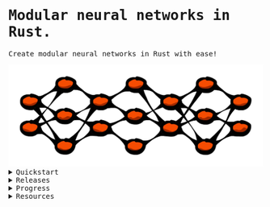 <body style="font-family:monospace;">

# Modular neural networks in Rust.

Create modular neural networks in Rust with ease!

<img src="https://raw.githubusercontent.com/hallvardnmbu/neurons/main/documentation/neurons-long.svg">

<details>
  <summary>Quickstart</summary>

  ## Create a network

  ```rust
  use neurons::{activation, network, objective, optimizer, tensor};

  fn main() {

      // New feedforward network with four inputs
      let mut network = network::Network::new(tensor::Shape::Dense(4));

      // Dense(output, activation, bias, Some(dropout))
      network.dense(100, activation::Activation::ReLU, false, None);

      // Convolution(filters, kernel, stride, padding, activation, Some(dropout))
      network.convolution(5, (5, 5), (1, 1), (1, 1), activation::Activation::ReLU, Some(0.1));

      // Dense(output, activation, bias, Some(dropout))
      network.dense(10, activation::Activation::Softmax, false, None);

      network.set_optimizer(
          optimizer::Optimizer::AdamW(
              optimizer::AdamW {
                  learning_rate: 0.001,
                  beta1: 0.9,
                  beta2: 0.999,
                  epsilon: 1e-8,
                  decay: 0.01,

                  // To be filled by the network:
                  momentum: vec![],
                  velocity: vec![],
              }
          )
      );
      network.set_objective(
          objective::Objective::MSE,                        // Objective function
          Some((-1f32, 1f32))                               // Gradient clipping
      );

      println!("{}", network);

      let (x, y) = {  };                                    // Load data
      let batch = 32;
      let epochs = 1000;
      let loss = network.learn(x, y, Some(batch), epochs);  // Train the network
  }
  ```

  ## Examples

  Examples can be found in the `examples` directory.

</details>

<details>
  <summary>Releases</summary>

  ## 0.3.0 (Batched training; parallelization)

  * Batched training (`network::Network::learn`)
  * Parallelization of batches (`rayon`)

  ### Benchmarking example/example_benchmark.rs

  ```raw
  v0.3.0: 0.318811179s (6.95x speedup)
  v0.2.2: 2.218362758s
  ```

  ## 0.2.2 (Convolution)

  * Convolutional layer
  * Improved documentation

  ## 0.2.0 (Feedback)

  * Feedback connections

  ## 0.1.5

  * Improved documentation

  ## 0.1.1

  * Custom tensor struct
  * Unit tests

  ## 0.1.0 (Dense)

  * Dense feedforward network
  * Activation functions
  * Objective functions
  * Optimization techniques

</details>

<details>
  <summary>Progress</summary>

  ## Layer types
    - [x] Dense
    - [x] Convolutional
      - [x] Forward pass
        - [x] Padding
        - [x] Stride
        - [ ] Dilation
      - [x] Backward pass
        - [x] Padding
        - [x] Stride
        - [ ] Dilation
      - [ ] Max pooling

  ## Activation functions
    - [x] Linear
    - [x] Sigmoid
    - [x] Tanh
    - [x] ReLU
    - [x] LeakyReLU
    - [x] Softmax

  ## Objective functions
    - [x] AE
    - [x] MAE
    - [x] MSE
    - [x] RMSE
    - [x] CrossEntropy
    - [x] BinaryCrossEntropy
    - [x] KLDivergence

  ## Optimization techniques
    - [x] SGD
    - [x] SGDM
    - [x] Adam
    - [x] AdamW
    - [x] RMSprop
    - [x] Minibatch

  ## Architecture
    - [x] Feedforward (dubbed `Network`)
    - [x] Convolutional
    - [ ] Recurrent
    - [ ] Feedback connections
      - [x] Dense to Dense
      - [ ] Dense to Convolutional
      - [ ] Convolutional to Dense
      - [ ] Convolutional to Convolutional

  ## Regularization
    - [x] Dropout
    - [ ] Batch normalization
    - [ ] Early stopping

  ## Parallelization
    - [x] Parallelization of batches
    - [ ] Other parallelization?
      - NOTE: Slowdown when parallelizing _everything_ (commit: 1f94cea56630a46d40755af5da20714bc0357146).

  ## Testing
    - [x] Unit tests
      - [x] Thorough testing of algebraic operations
      - [x] Thorough testing of activation functions
      - [x] Thorough testing of objective functions
      - [x] Thorough testing of optimization techniques
      - [ ] Thorough testing of feedback scaling (wrt. gradients)
    - [ ] Integration tests

  ## Examples
    - [x] XOR
    - [x] Iris
      - [x] MLP
      - [ ] MLP + Feedback
    - [ ] Linear regression
      - [ ] MLP
      - [ ] MLP + Feedback
    - [ ] Classification TBA.
      - [ ] MLP
      - [ ] MLP + Feedback
    - [ ] MNIST
      - [ ] MLP
      - [ ] MLP + Feedback
      - [x] CNN
      - [ ] CNN + Feedback
    - [ ] CIFAR-10
      - [ ] CNN
      - [ ] CNN + Feedback

  ## Other
    - [x] Documentation
    - [x] Custom random weight initialization
    - [x] Custom tensor type
    - [x] Plotting
    - [x] Data from file
      - [ ] General data loading functionality
    - [x] Custom icon/image for documentation
    - [x] Custom stylesheet for documentation
    - [ ] Type conversion (e.g. f32, f64)
    - [ ] Network type specification (e.g. f32, f64)
    - [ ] Saving and loading
      - [ ] Single layer weights
      - [ ] Entire network weights
      - [ ] Custom (binary) file format, with header explaining contents
    - [ ] Logging
    - [x] Add number of parameters when displaying `Network`

</details>

<details>
  <summary>Resources</summary>

  ## Sources

  * [backpropagation](https://towardsdatascience.com/backpropagation-from-scratch-how-neural-networks-really-work-36ee4af202bf)
  * [softmax](https://e2eml.school/softmax)
  * [momentum](https://pytorch.org/docs/stable/generated/torch.optim.SGD.html)
  * [Adam](https://pytorch.org/docs/stable/generated/torch.optim.Adam.html)
  * [AdamW](https://pytorch.org/docs/stable/generated/torch.optim.AdamW.html)
  * [RMSprop](https://pytorch.org/docs/stable/generated/torch.optim.RMSprop.html)
  * [backpropagation convolution 1](https://deeplearning.cs.cmu.edu/F21/document/recitation/Recitation5/CNN_Backprop_Recitation_5_F21.pdf)
  * [backpropagation convolution 2](https://www.jefkine.com/general/2016/09/05/backpropagation-in-convolutional-neural-networks/)
  * [backpropagation convolution 3](https://sites.cc.gatech.edu/classes/AY2021/cs7643_spring/assets/L11_CNNs.pdf)

  ### Tools used

  * [GitHub Copilot](https://github.com/features/copilot)
  * [ChatGPT](https://chatgpt.com)
  * [Mistral](https://chat.mistral.ai/chat)
  * [Claude](https://claude.ai)

  ## Inspiration

  * [candle](https://github.com/huggingface/candle/tree/main)
  * [rust-simple-nn](https://github.com/danhper/rust-simple-nn/tree/master)

</details>

</body>
